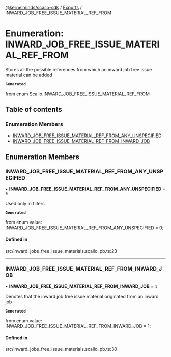 [@kernelminds/scailo-sdk](../README.md) / [Exports](../modules.md) / INWARD\_JOB\_FREE\_ISSUE\_MATERIAL\_REF\_FROM

# Enumeration: INWARD\_JOB\_FREE\_ISSUE\_MATERIAL\_REF\_FROM

Stores all the possible references from which an inward job free issue material can be added

**`Generated`**

from enum Scailo.INWARD_JOB_FREE_ISSUE_MATERIAL_REF_FROM

## Table of contents

### Enumeration Members

- [INWARD\_JOB\_FREE\_ISSUE\_MATERIAL\_REF\_FROM\_ANY\_UNSPECIFIED](INWARD_JOB_FREE_ISSUE_MATERIAL_REF_FROM.md#inward_job_free_issue_material_ref_from_any_unspecified)
- [INWARD\_JOB\_FREE\_ISSUE\_MATERIAL\_REF\_FROM\_INWARD\_JOB](INWARD_JOB_FREE_ISSUE_MATERIAL_REF_FROM.md#inward_job_free_issue_material_ref_from_inward_job)

## Enumeration Members

### INWARD\_JOB\_FREE\_ISSUE\_MATERIAL\_REF\_FROM\_ANY\_UNSPECIFIED

• **INWARD\_JOB\_FREE\_ISSUE\_MATERIAL\_REF\_FROM\_ANY\_UNSPECIFIED** = ``0``

Used only in filters

**`Generated`**

from enum value: INWARD_JOB_FREE_ISSUE_MATERIAL_REF_FROM_ANY_UNSPECIFIED = 0;

#### Defined in

src/inward_jobs_free_issue_materials.scailo_pb.ts:23

___

### INWARD\_JOB\_FREE\_ISSUE\_MATERIAL\_REF\_FROM\_INWARD\_JOB

• **INWARD\_JOB\_FREE\_ISSUE\_MATERIAL\_REF\_FROM\_INWARD\_JOB** = ``1``

Denotes that the inward job free issue material originated from an inward job

**`Generated`**

from enum value: INWARD_JOB_FREE_ISSUE_MATERIAL_REF_FROM_INWARD_JOB = 1;

#### Defined in

src/inward_jobs_free_issue_materials.scailo_pb.ts:30
